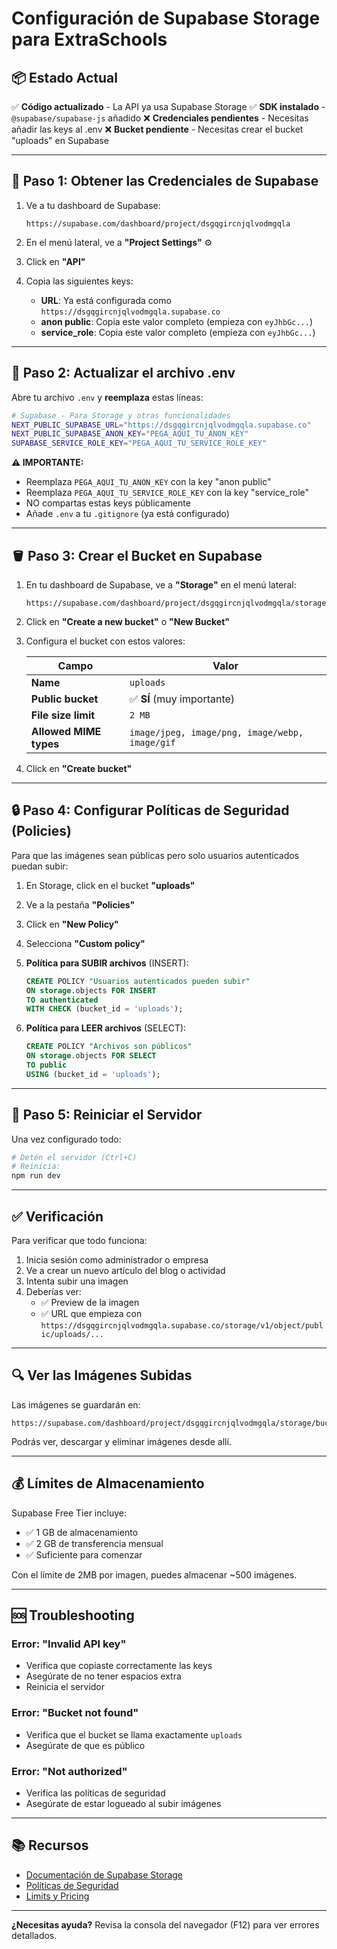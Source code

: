 # Configuración de Supabase Storage para ExtraSchools

## 📦 Estado Actual

✅ **Código actualizado** - La API ya usa Supabase Storage
✅ **SDK instalado** - `@supabase/supabase-js` añadido
❌ **Credenciales pendientes** - Necesitas añadir las keys al .env
❌ **Bucket pendiente** - Necesitas crear el bucket "uploads" en Supabase

---

## 🔧 Paso 1: Obtener las Credenciales de Supabase

1. Ve a tu dashboard de Supabase:
   ```
   https://supabase.com/dashboard/project/dsgqgircnjqlvodmgqla
   ```

2. En el menú lateral, ve a **"Project Settings"** ⚙️

3. Click en **"API"**

4. Copia las siguientes keys:

   - **URL**: Ya está configurada como `https://dsgqgircnjqlvodmgqla.supabase.co`
   - **anon public**: Copia este valor completo (empieza con `eyJhbGc...`)
   - **service_role**: Copia este valor completo (empieza con `eyJhbGc...`)

---

## 📝 Paso 2: Actualizar el archivo .env

Abre tu archivo `.env` y **reemplaza** estas líneas:

```bash
# Supabase - Para Storage y otras funcionalidades
NEXT_PUBLIC_SUPABASE_URL="https://dsgqgircnjqlvodmgqla.supabase.co"
NEXT_PUBLIC_SUPABASE_ANON_KEY="PEGA_AQUI_TU_ANON_KEY"
SUPABASE_SERVICE_ROLE_KEY="PEGA_AQUI_TU_SERVICE_ROLE_KEY"
```

**⚠️ IMPORTANTE:** 
- Reemplaza `PEGA_AQUI_TU_ANON_KEY` con la key "anon public"
- Reemplaza `PEGA_AQUI_TU_SERVICE_ROLE_KEY` con la key "service_role"
- NO compartas estas keys públicamente
- Añade `.env` a tu `.gitignore` (ya está configurado)

---

## 🪣 Paso 3: Crear el Bucket en Supabase

1. En tu dashboard de Supabase, ve a **"Storage"** en el menú lateral:
   ```
   https://supabase.com/dashboard/project/dsgqgircnjqlvodmgqla/storage/buckets
   ```

2. Click en **"Create a new bucket"** o **"New Bucket"**

3. Configura el bucket con estos valores:

   | Campo | Valor |
   |-------|-------|
   | **Name** | `uploads` |
   | **Public bucket** | ✅ **SÍ** (muy importante) |
   | **File size limit** | `2 MB` |
   | **Allowed MIME types** | `image/jpeg, image/png, image/webp, image/gif` |

4. Click en **"Create bucket"**

---

## 🔒 Paso 4: Configurar Políticas de Seguridad (Policies)

Para que las imágenes sean públicas pero solo usuarios autenticados puedan subir:

1. En Storage, click en el bucket **"uploads"**

2. Ve a la pestaña **"Policies"**

3. Click en **"New Policy"**

4. Selecciona **"Custom policy"**

5. **Política para SUBIR archivos** (INSERT):
   ```sql
   CREATE POLICY "Usuarios autenticados pueden subir"
   ON storage.objects FOR INSERT
   TO authenticated
   WITH CHECK (bucket_id = 'uploads');
   ```

6. **Política para LEER archivos** (SELECT):
   ```sql
   CREATE POLICY "Archivos son públicos"
   ON storage.objects FOR SELECT
   TO public
   USING (bucket_id = 'uploads');
   ```

---

## 🚀 Paso 5: Reiniciar el Servidor

Una vez configurado todo:

```bash
# Detén el servidor (Ctrl+C)
# Reinicia:
npm run dev
```

---

## ✅ Verificación

Para verificar que todo funciona:

1. Inicia sesión como administrador o empresa
2. Ve a crear un nuevo artículo del blog o actividad
3. Intenta subir una imagen
4. Deberías ver:
   - ✅ Preview de la imagen
   - ✅ URL que empieza con `https://dsgqgircnjqlvodmgqla.supabase.co/storage/v1/object/public/uploads/...`

---

## 🔍 Ver las Imágenes Subidas

Las imágenes se guardarán en:
```
https://supabase.com/dashboard/project/dsgqgircnjqlvodmgqla/storage/buckets/uploads
```

Podrás ver, descargar y eliminar imágenes desde allí.

---

## 💰 Límites de Almacenamiento

Supabase Free Tier incluye:
- ✅ 1 GB de almacenamiento
- ✅ 2 GB de transferencia mensual
- ✅ Suficiente para comenzar

Con el límite de 2MB por imagen, puedes almacenar ~500 imágenes.

---

## 🆘 Troubleshooting

### Error: "Invalid API key"
- Verifica que copiaste correctamente las keys
- Asegúrate de no tener espacios extra
- Reinicia el servidor

### Error: "Bucket not found"
- Verifica que el bucket se llama exactamente `uploads`
- Asegúrate de que es público

### Error: "Not authorized"
- Verifica las políticas de seguridad
- Asegúrate de estar logueado al subir imágenes

---

## 📚 Recursos

- [Documentación de Supabase Storage](https://supabase.com/docs/guides/storage)
- [Políticas de Seguridad](https://supabase.com/docs/guides/storage/security/access-control)
- [Limits y Pricing](https://supabase.com/pricing)

---

**¿Necesitas ayuda?** Revisa la consola del navegador (F12) para ver errores detallados.
